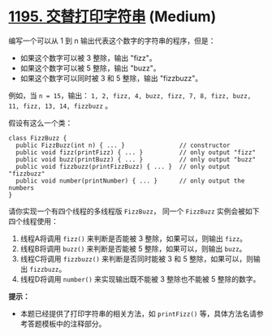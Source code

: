 # [1195. 交替打印字符串][link] (Medium)

[link]: https://leetcode.cn/problems/fizz-buzz-multithreaded/

编写一个可以从 1 到 n 输出代表这个数字的字符串的程序，但是：

- 如果这个数字可以被 3 整除，输出 "fizz"。
- 如果这个数字可以被 5 整除，输出 "buzz"。
- 如果这个数字可以同时被 3 和 5 整除，输出 "fizzbuzz"。

例如，当 `n = 15`，输出： `1, 2, fizz, 4, buzz, fizz, 7, 8, fizz, buzz, 11, fizz, 13, 14, fizzbuzz`
。

假设有这么一个类：

```
class FizzBuzz {
  public FizzBuzz(int n) { ... }               // constructor
  public void fizz(printFizz) { ... }          // only output "fizz"
  public void buzz(printBuzz) { ... }          // only output "buzz"
  public void fizzbuzz(printFizzBuzz) { ... }  // only output "fizzbuzz"
  public void number(printNumber) { ... }      // only output the numbers
}
```

请你实现一个有四个线程的多线程版  `FizzBuzz`， 同一个 `FizzBuzz` 实例会被如下四个线程使用：

1. 线程A将调用 `fizz()` 来判断是否能被 3 整除，如果可以，则输出 `fizz`。
2. 线程B将调用 `buzz()` 来判断是否能被 5 整除，如果可以，则输出 `buzz`。
3. 线程C将调用 `fizzbuzz()` 来判断是否同时能被 3 和 5 整除，如果可以，则输出 `fizzbuzz`。
4. 线程D将调用 `number()` 来实现输出既不能被 3 整除也不能被 5 整除的数字。

**提示：**

- 本题已经提供了打印字符串的相关方法，如 `printFizz()` 等，具体方法名请参考答题模板中的注释部分。
